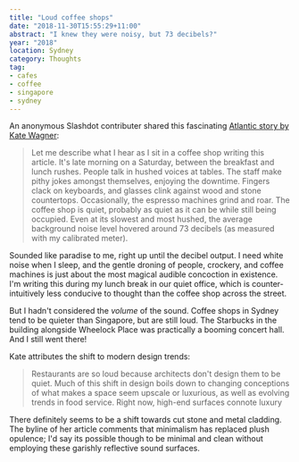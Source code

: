 ```yaml
---
title: "Loud coffee shops"
date: "2018-11-30T15:55:29+11:00"
abstract: "I knew they were noisy, but 73 decibels?"
year: "2018"
location: Sydney
category: Thoughts
tag:
- cafes
- coffee
- singapore
- sydney
---
```

An anonymous Slashdot contributer shared this fascinating [Atlantic story by Kate Wagner]\:

> Let me describe what I hear as I sit in a coffee shop writing this article. It's late morning on a Saturday, between the breakfast and lunch rushes. People talk in hushed voices at tables. The staff make pithy jokes amongst themselves, enjoying the downtime. Fingers clack on keyboards, and glasses clink against wood and stone countertops. Occasionally, the espresso machines grind and roar. The coffee shop is quiet, probably as quiet as it can be while still being occupied. Even at its slowest and most hushed, the average background noise level hovered around 73 decibels (as measured with my calibrated meter).

Sounded like paradise to me, right up until the decibel output. I need white noise when I sleep, and the gentle droning of people, crockery, and coffee machines is just about the most magical audible concoction in existence. I'm writing this during my lunch break in our quiet office, which is counter-intuitively less conducive to thought than the coffee shop across the street.

But I hadn't considered the *volume* of the sound. Coffee shops in Sydney tend to be quieter than Singapore, but are still loud. The Starbucks in the building alongside Wheelock Place was practically a booming concert hall. And I still went there!

Kate attributes the shift to modern design trends:

> Restaurants are so loud because architects don't design them to be quiet. Much of this shift in design boils down to changing conceptions of what makes a space seem upscale or luxurious, as well as evolving trends in food service. Right now, high-end surfaces connote luxury

There definitely seems to be a shift towards cut stone and metal cladding. The byline of her article comments that minimalism has replaced plush opulence; I'd say its possible though to be minimal and clean without employing these garishly reflective sound surfaces.

[Atlantic story by Kate Wagner]: https://www.theatlantic.com/technology/archive/2018/11/how-restaurants-got-so-loud/576715/ "How Restaurants Got So Loud"

